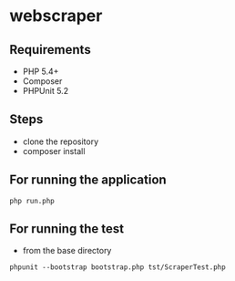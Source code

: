 # webscraper

## Requirements
- PHP 5.4+
- Composer
- PHPUnit 5.2


## Steps
- clone the repository
- composer install

## For running the application
`php run.php`

## For running the test
- from the base directory

`phpunit --bootstrap bootstrap.php tst/ScraperTest.php`

